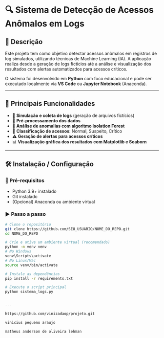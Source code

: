 # 🔍 Sistema de Detecção de Acessos Anômalos em Logs

## 📄 Descrição

Este projeto tem como objetivo detectar acessos anômalos em registros de log simulados, utilizando técnicas de Machine Learning (IA). A aplicação realiza desde a geração de logs fictícios até a análise e visualização dos resultados com alertas automatizados para acessos críticos.

O sistema foi desenvolvido em **Python** com foco educacional e pode ser executado localmente via **VS Code** ou **Jupyter Notebook** (Anaconda).

---

## 🚀 Principais Funcionalidades

- 📁 **Simulação e coleta de logs** (geração de arquivos fictícios)
- 🧹 **Pré-processamento dos dados**
- 🤖 **Análise de anomalias com algoritmo Isolation Forest**
- 🧠 **Classificação de acessos**: Normal, Suspeito, Crítico
- ⚠️ **Geração de alertas para acessos críticos**
- 📊 **Visualização gráfica dos resultados com Matplotlib e Seaborn**

---

## 🛠️ Instalação / Configuração

### 🔧 Pré-requisitos

- Python 3.9+ instalado
- Git instalado
- (Opcional) Anaconda ou ambiente virtual

### ▶️ Passo a passo

```bash
# Clone o repositório
git clone https://github.com/SEU_USUARIO/NOME_DO_REPO.git
cd NOME_DO_REPO

# Crie e ative um ambiente virtual (recomendado)
python -m venv venv
# No Windows
venv\Scripts\activate
# No Linux/Mac
source venv/bin/activate

# Instale as dependências
pip install -r requirements.txt

# Execute o script principal
python sistema_logs.py


---

https://github.com/vinizadaop/projeto.git

vinicius pequeno araujo

matheus anderson de oliveira lehman

